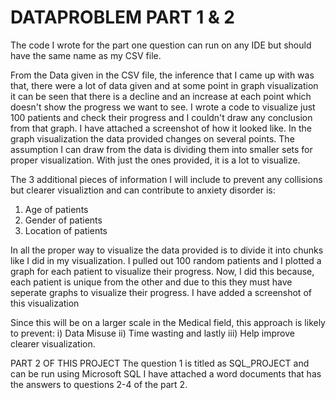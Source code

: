 # DATAPROBLEM PART 1 & 2
The code I wrote for the part one question can run on any IDE but should have the same name as my CSV file.

From the Data given in the CSV file, the inference that I came up with was that,
there were a lot of data given and at some point in graph visualization 
it can be seen that there is a decline and an increase at each point which doesn't show the progress we want to see.
I wrote a code to visualize just 100 patients and check their progress and I couldn't draw any conclusion from that graph. 
I have attached a screenshot of how it looked like.
In the graph visualization the data provided changes on several points.
The assumption I can draw from the data is dividing them into smaller sets for 
proper visualization. 
With just the ones provided, it is a lot to visualize.

The 3 additional pieces of information I will include to prevent any collisions
but clearer visualiztion and can contribute to anxiety disorder is:
1. Age of patients  
2. Gender of patients
3. Location of patients 

In all the proper way to visualize the data provided is to divide it into chunks like I did in my
visualization. I pulled out 100 random patients and I plotted a graph for each patient to visualize their progress.
Now, I did this because, each patient is unique from the other and due to this they must have seperate graphs to visualize their progress.
I have added a screenshot of this visualization 


Since this will be on a larger scale in the Medical field, this approach is likely to prevent:
i) Data Misuse 
ii) Time wasting 
and lastly 
iii) Help improve clearer visualization.




PART 2 OF THIS PROJECT 
The question 1 is titled as SQL_PROJECT and can be run using Microsoft SQL
I have attached a word documents that has the answers to questions 2-4 of the part 2.
